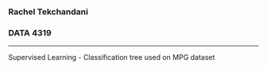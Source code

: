 ### Rachel Tekchandani
### DATA 4319
----
Supervised Learning - Classification tree used on MPG dataset
